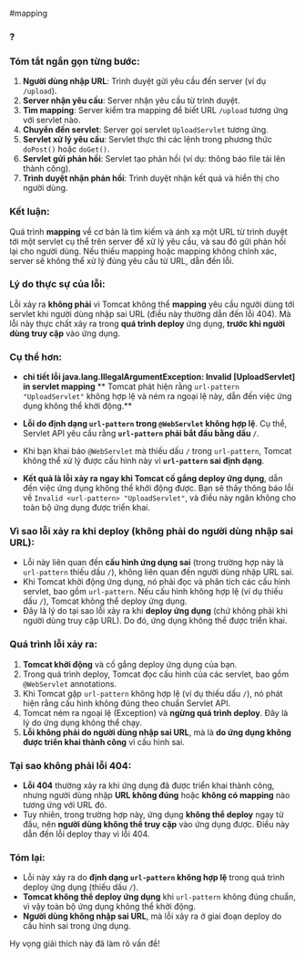 #mapping


### ?
### Tóm tắt ngắn gọn từng bước:

1. **Người dùng nhập URL**: Trình duyệt gửi yêu cầu đến server (ví dụ `/upload`).
2. **Server nhận yêu cầu**: Server nhận yêu cầu từ trình duyệt.
3. **Tìm mapping**: Server kiểm tra mapping để biết URL `/upload` tương ứng với servlet nào.
4. **Chuyển đến servlet**: Server gọi servlet `UploadServlet` tương ứng.
5. **Servlet xử lý yêu cầu**: Servlet thực thi các lệnh trong phương thức `doPost()` hoặc `doGet()`.
6. **Servlet gửi phản hồi**: Servlet tạo phản hồi (ví dụ: thông báo file tải lên thành công).
7. **Trình duyệt nhận phản hồi**: Trình duyệt nhận kết quả và hiển thị cho người dùng.

### Kết luận:

Quá trình **mapping** về cơ bản là tìm kiếm và ánh xạ một URL từ trình duyệt tới một servlet cụ thể trên server để xử lý yêu cầu, và sau đó gửi phản hồi lại cho người dùng. Nếu thiếu mapping hoặc mapping không chính xác, server sẽ không thể xử lý đúng yêu cầu từ URL, dẫn đến lỗi.


### Lý do thực sự của lỗi:

Lỗi xảy ra **không phải** vì Tomcat không thể **mapping** yêu cầu người dùng tới servlet khi người dùng nhập sai URL (điều này thường dẫn đến lỗi 404). Mà lỗi này thực chất xảy ra trong **quá trình deploy** ứng dụng, **trước khi người dùng truy cập** vào ứng dụng.

### Cụ thể hơn:

-  **chi tiết lỗi java.lang.IllegalArgumentException: Invalid <url-pattern> [UploadServlet] in servlet mapping**
** Tomcat phát hiện rằng `url-pattern` `"UploadServlet"` không hợp lệ và ném ra ngoại lệ này, dẫn đến việc ứng dụng không thể khởi động.**

- **Lỗi do định dạng `url-pattern` trong `@WebServlet` không hợp lệ**. Cụ thể, Servlet API yêu cầu rằng **`url-pattern` phải bắt đầu bằng dấu `/`**.
- Khi bạn khai báo `@WebServlet` mà thiếu dấu `/` trong `url-pattern`, Tomcat không thể xử lý được cấu hình này vì **`url-pattern` sai định dạng**.
- **Kết quả là lỗi xảy ra ngay khi Tomcat cố gắng deploy ứng dụng**, dẫn đến việc ứng dụng không thể khởi động được. Bạn sẽ thấy thông báo lỗi về `Invalid <url-pattern> "UploadServlet"`, và điều này ngăn không cho toàn bộ ứng dụng được triển khai.

### Vì sao lỗi xảy ra khi deploy (không phải do người dùng nhập sai URL):

- Lỗi này liên quan đến **cấu hình ứng dụng sai** (trong trường hợp này là `url-pattern` thiếu dấu `/`), không liên quan đến người dùng nhập URL sai.
- Khi Tomcat khởi động ứng dụng, nó phải đọc và phân tích các cấu hình servlet, bao gồm `url-pattern`. Nếu cấu hình không hợp lệ (ví dụ thiếu dấu `/`), Tomcat không thể deploy ứng dụng.
- Đây là lý do tại sao lỗi xảy ra khi **deploy ứng dụng** (chứ không phải khi người dùng truy cập URL). Do đó, ứng dụng không thể được triển khai.

### Quá trình lỗi xảy ra:

1. **Tomcat khởi động** và cố gắng deploy ứng dụng của bạn.
2. Trong quá trình deploy, Tomcat đọc cấu hình của các servlet, bao gồm `@WebServlet` annotations.
3. Khi Tomcat gặp `url-pattern` không hợp lệ (ví dụ thiếu dấu `/`), nó phát hiện rằng cấu hình không đúng theo chuẩn Servlet API.
4. Tomcat ném ra ngoại lệ (Exception) và **ngừng quá trình deploy**. Đây là lý do ứng dụng không thể chạy.
5. **Lỗi không phải do người dùng nhập sai URL**, mà là **do ứng dụng không được triển khai thành công** vì cấu hình sai.

### Tại sao không phải lỗi 404:

- **Lỗi 404** thường xảy ra khi ứng dụng đã được triển khai thành công, nhưng người dùng nhập **URL không đúng** hoặc **không có mapping** nào tương ứng với URL đó.
- Tuy nhiên, trong trường hợp này, ứng dụng **không thể deploy** ngay từ đầu, nên **người dùng không thể truy cập** vào ứng dụng được. Điều này dẫn đến lỗi deploy thay vì lỗi 404.

### Tóm lại:

- Lỗi này xảy ra do **định dạng `url-pattern` không hợp lệ** trong quá trình deploy ứng dụng (thiếu dấu `/`).
- **Tomcat không thể deploy ứng dụng** khi `url-pattern` không đúng chuẩn, vì vậy toàn bộ ứng dụng không thể khởi động.
- **Người dùng không nhập sai URL**, mà lỗi xảy ra ở giai đoạn deploy do cấu hình sai trong ứng dụng.

Hy vọng giải thích này đã làm rõ vấn đề!